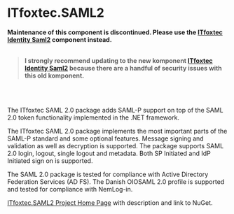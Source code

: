 # ITfoxtec.SAML2

<strong>Maintenance of this component is discontinued. Please use the <a href="https://itfoxtec.com/identitysaml2">ITfoxtec Identity Saml2</a> component instead.</strong> 
<br /><br />

> <strong>I strongly recommend updating to the new komponent <a href="https://itfoxtec.com/identitysaml2">ITfoxtec Identity Saml2</a> because there are a handful of security issues with this old komponent.</strong>
  
<br /><br />

The ITfoxtec SAML 2.0 package adds SAML-P support on top of the SAML 2.0 token functionality implemented in the .NET framework.

The ITfoxtec SAML 2.0 package implements the most important parts of the SAML-P standard and some optional features. Message signing and validation as well as decryption is supported. The package supports SAML 2.0 login, logout, single logout and metadata. Both SP Initiated and IdP Initiated sign on is supported. 

The SAML 2.0 package is tested for compliance with Active Directory Federation Services (AD FS). 
The Danish OIOSAML 2.0 profile is supported and tested for compliance with NemLog-in. 

<a href="https://itfoxtec.com/Saml2">ITfoxtec.SAML2 Project Home Page</a> with description and link to NuGet.
